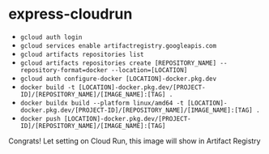 # express-cloudrun

- ```gcloud auth login```
- ```gcloud services enable artifactregistry.googleapis.com```
- ```gcloud artifacts repositories list```
- ```gcloud artifacts repositories create [REPOSITORY_NAME] --repository-format=docker --location=[LOCATION]```
- ```gcloud auth configure-docker [LOCATION]-docker.pkg.dev```
- ```docker build -t [LOCATION]-docker.pkg.dev/[PROJECT-ID]/[REPOSITORY_NAME]/[IMAGE_NAME]:[TAG] .```
- ```docker buildx build --platform linux/amd64 -t [LOCATION]-docker.pkg.dev/[PROJECT-ID]/[REPOSITORY_NAME]/[IMAGE_NAME]:[TAG] .```
- ```docker push [LOCATION]-docker.pkg.dev/[PROJECT-ID]/[REPOSITORY_NAME]/[IMAGE_NAME]:[TAG]```


Congrats! Let setting on Cloud Run, this image will show in Artifact Registry 
